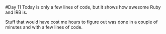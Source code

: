 #Day 11
Today is only a few lines of code, but it shows how awesome Ruby and IRB is.

Stuff that would have cost me hours to figure out was done in a couple of minutes and with a few lines of code.
